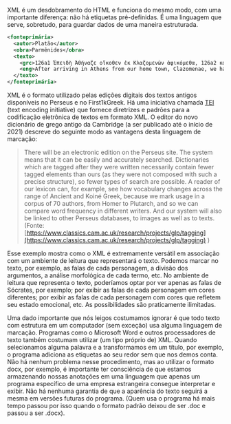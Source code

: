 
XML é um desdobramento do HTML e funciona do mesmo modo, com uma importante diferença: não há etiquetas pré-definidas. É uma linguagem que serve, sobretudo, para guardar dados de uma maneira estruturada. 

```xml
<fonteprimária>
  <autor>Platão</autor>
  <obra>Parmênides</obra>
  <texto>
    <grc>126a1 Ἐπειδὴ Ἀθήναζε οἴκοθεν ἐκ Κλαζομενῶν ἀφικόμεθα, 126a2 κατ᾽ ἀγορὰν ἐνετύχομεν Ἀδειμάντῳ τε καὶ Γλαύκωνι· καί 126a3 μου λαβόμενος τῆς χειρὸς ὁ Ἀδείμαντος, Χαῖρ᾽, ἔφη, ὦ 126a4 Κέφαλε, καὶ εἴ του δέῃ τῶν τῇδε ὧν ἡμεῖς δυνατοί, φράζε.</grc>
    <eng>After arriving in Athens from our home town, Clazomenae, we happened to meet Adeimantus and Glaucon in the marketplace; and Adeimantus, taking my hand, said:</eng>
  </texto>
</fonteprimária>

```

XML é o formato utilizado pelas edições digitais dos textos antigos disponíveis no Perseus e no First1kGreek. Há uma iniciativa chamada  [TEI](https://tei-c.org/)  (text encoding initiative) que fornece diretrizes e padrões para a codificação eletrônica de textos em formato XML. O editor do novo dicionário de grego antigo da Cambridge (a ser publicado até o início de 2021) descreve do seguinte modo as vantagens desta linguagem de marcação:

> There will be an electronic edition on the Perseus site. The system means that it can be easily and accurately searched. Dictionaries which are tagged after they were written necessarily contain fewer tagged elements than ours (as they were not composed with such a precise structure), so fewer types of search are possible. A reader of our lexicon can, for example, see how vocabulary changes across the range of Ancient and Koiné Greek, because we mark usage in a corpus of 70 authors, from Homer to Plutarch, and so we can compare word frequency in different writers. And our system will also be linked to other Perseus databases, to images as well as to texts. (Fonte:  [https://www.classics.cam.ac.uk/research/projects/glp/tagging](https://www.classics.cam.ac.uk/research/projects/glp/tagging)  )

Esse exemplo mostra como o XML é extremamente versátil em associação com um ambiente de leitura que representará o texto. Podemos marcar no texto, por exemplo, as falas de cada personagem, a divisão dos argumentos, a análise morfológica de cada termo, etc. No ambiente de leitura que representa o texto, poderíamos optar por ver apenas as falas de Sócrates, por exemplo; por exibir as falas de cada personagem em cores diferentes; por exibir as falas de cada personagem com cores que refletem seu estado emocional, etc. As possibilidades são praticamente ilimitadas.

Uma dado importante que nós leigos costumamos ignorar é que todo texto com estrutura em um computador (sem exceção) usa alguma linguagem de marcação. Programas como o Microsoft Word e outros processadores de texto também costumam utilizar (um tipo próprio de) XML. Quando selecionamos alguma palavra e a transformamos em um título, por exemplo, o programa adiciona as etiquetas ao seu redor sem que nos demos conta. Não há nenhum problema nesse procedimento, mas ao utilizar o formato docx, por exemplo, é importante ter consciência de que estamos armazenando nossas anotações em uma linguagem que apenas um programa específico de uma empresa estrangeira consegue interpretar e exibir. Não há nenhuma garantia de que a aparência do texto seguirá a mesma em versões futuras do programa. (Quem usa o programa há mais tempo passou por isso quando o formato padrão deixou de ser .doc e passou a ser .docx).

